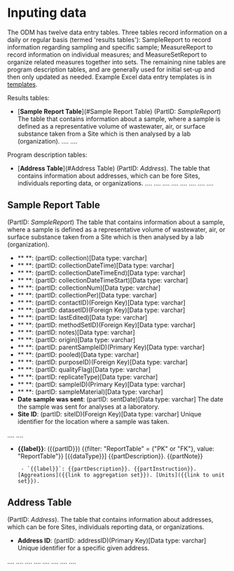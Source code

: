 # Inputing data

The ODM has twelve data entry tables. Three tables record information on a daily or regular basis (termed 'results tables'): SampleReport to record information regarding sampling and specific sample; MeasureReport to record information on individual measures; and MeasureSetReport to organize related measures together into sets. The remaining nine tables are program description tables, and are generally used for initial set-up and then only updated as needed. Example Excel data entry templates is in [templates]().

Results tables:

- [**Sample Report Table**](#Sample Report Table) (PartID: *SampleReport*) The table that contains information about a sample, where a sample is defined as a representative volume of wastewater, air, or surface substance taken from a Site which is then analysed by a lab (organization).
....
....

Program description tables:

- [**Address Table**](#Address Table) (PartID: *Address*). The table that contains information about addresses, which can be fore Sites, individuals reporting data, or organizations.
....
....
....
....
....
....
....
....

<!-- list of tables that is generated from parts.csv -->

##  Sample Report Table

(PartID: *SampleReport*) The table that contains information about a sample, where a sample is defined as a representative volume of wastewater, air, or surface substance taken from a Site which is then analysed by a lab (organization).

- **  **: (partID: collection)[Data type: varchar] 
- **  **: (partID: collectionDateTime)[Data type: varchar] 
- **  **: (partID: collectionDateTimeEnd)[Data type: varchar] 
- **  **: (partID: collectionDateTimeStart)[Data type: varchar] 
- **  **: (partID: collectionNum)[Data type: varchar] 
- **  **: (partID: collectionPer)[Data type: varchar] 
- **  **: (partID: contactID)(Foreign Key)[Data type: varchar] 
- **  **: (partID: datasetID)(Foreign Key)[Data type: varchar] 
- **  **: (partID: lastEdited)[Data type: varchar] 
- **  **: (partID: methodSetID)(Foreign Key)[Data type: varchar] 
- **  **: (partID: notes)[Data type: varchar] 
- **  **: (partID: origin)[Data type: varchar] 
- **  **: (partID: parentSampleID)(Primary Key)[Data type: varchar] 
- **  **: (partID: pooled)[Data type: varchar] 
- **  **: (partID: purposeID)(Foreign Key)[Data type: varchar] 
- **  **: (partID: qualityFlag)[Data type: varchar] 
- **  **: (partID: replicateType)[Data type: varchar] 
- **  **: (partID: sampleID)(Primary Key)[Data type: varchar] 
- **  **: (partID: sampleMaterial)[Data type: varchar] 
- **Date sample was sent**: (partID: sentDate)[Data type: varchar] The date the sample was sent for analyses at a laboratory.
- **Site ID**: (partID: siteID)(Foreign Key)[Data type: varchar] Unique identifier for the location where a sample was taken.

....
....
<!-- {{select: 'SampleReport', filter: {'Input', 'FK', 'Header', 'PK' }} -->
<!-- {{order: 'PK', 'FK', 'Header' }}                                  -->
<!-- {{entry = 'order'}}                                               -->

<!-- for each entery -->

- **{{label}}**: ({{partID}}) {{filter: "ReportTable" = {"PK" or "FK"}, value: "ReportTable"}} [{{dataType}}] {{partDescription}}. {{partNote}}
  <!-- if entry {{partType = 'measure'}} then the following to 'END partype = 'measure' -->
       - `{{label}}`: {{partDescription}}. {{partInstruction}}. [Aggreations]({{link to aggregation set}}). [Units]({{link to unit set}}).

## Address Table
(PartID: *Address*). The table that contains information about addresses, which can be fore Sites, individuals reporting data, or organizations.

- **Address ID**: (partID: addressID)(Primary Key)[Data type: varchar] Unique identifier for a specific given address.

....
....
....
....
....
....
....
....